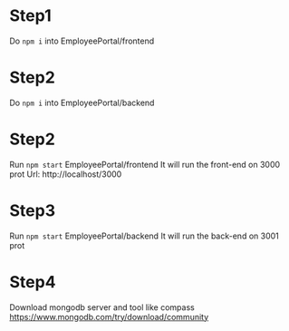 # Step1
Do `npm i` into EmployeePortal/frontend

# Step2
Do `npm i` into EmployeePortal/backend

# Step2
Run `npm start` EmployeePortal/frontend
It will run the front-end on 3000 prot
Url: http://localhost/3000

# Step3
Run `npm start` EmployeePortal/backend
It will run the back-end on 3001 prot

# Step4
Download mongodb server and tool like compass
https://www.mongodb.com/try/download/community

